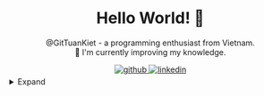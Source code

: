 <h1 align="center">Hello World! 👋</h1>

<p align="center">
        @GitTuanKiet - a programming enthusiast from Vietnam. <br />
        🌱 I'm currently improving my knowledge.
</p>

<div align="center">
<a href="https://github.com/GitTuanKiet" target="_blank">
<img src=https://img.shields.io/badge/github-%2324292e.svg?&style=for-the-badge&logo=github&logoColor=white alt=github style="margin-bottom: 5px;" />
</a>
<a href="https://www.linkedin.com/in/tuank1792" target="_blank">
<img src=https://img.shields.io/badge/linkedin-%231E77B5.svg?&style=for-the-badge&logo=linkedin&logoColor=white alt=linkedin style="margin-bottom: 5px;" />
</a>
</div>
<details>
  <summary>Expand</summary>
        
### Languages
![TypeScript](https://img.shields.io/badge/typescript-black?style=for-the-badge&logo=typescript)
![Python](https://img.shields.io/badge/python-black?style=for-the-badge&logo=python)
![Rust](https://img.shields.io/badge/rust-black?style=for-the-badge&logo=rust)
![Go](https://img.shields.io/badge/go-black?style=for-the-badge&logo=go)
### Frameworks
![Bun](https://img.shields.io/badge/bun-black?style=for-the-badge&logo=bun)
![Langchain](https://img.shields.io/badge/langchain-black?style=for-the-badge&logo=langchain)
![Langgraph](https://img.shields.io/badge/langgraph-black?style=for-the-badge&logo=langgraph)
![Langflow](https://img.shields.io/badge/langflow-black?style=for-the-badge&logo=langflow)
![Node.js](https://img.shields.io/badge/node.js-black?style=for-the-badge&logo=node.js)
![Next](https://img.shields.io/badge/next-black?style=for-the-badge&logo=nextdotjs)
### Databases
![PostgreSQL](https://img.shields.io/badge/postgresql-black?style=for-the-badge&logo=postgresql)
![SQLite](https://img.shields.io/badge/sqlite-black?style=for-the-badge&logo=sqlite)
![MongoDB](https://img.shields.io/badge/mongodb-black?style=for-the-badge&logo=mongodb)
### Technologys
![Docker](https://img.shields.io/badge/docker-black?style=for-the-badge&logo=docker)
![GitHub](https://img.shields.io/badge/github-black?style=for-the-badge&logo=github)
![GitLab](https://img.shields.io/badge/gitlab-black?style=for-the-badge&logo=gitlab)
![Linux](https://img.shields.io/badge/linux-black?style=for-the-badge&logo=linux)
![Ubuntu](https://img.shields.io/badge/ubuntu-black?style=for-the-badge&logo=ubuntu)
![N8n](https://img.shields.io/badge/n8n-black?style=for-the-badge&logo=n8n)

<br/>

<br/>  

</details>
